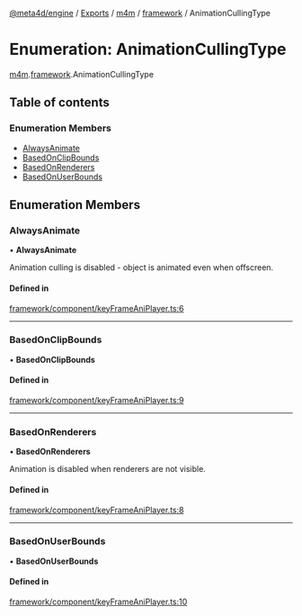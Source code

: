 [@meta4d/engine](../README.md) / [Exports](../modules.md) / [m4m](../modules/m4m.md) / [framework](../modules/m4m.framework.md) / AnimationCullingType

# Enumeration: AnimationCullingType

[m4m](../modules/m4m.md).[framework](../modules/m4m.framework.md).AnimationCullingType

## Table of contents

### Enumeration Members

- [AlwaysAnimate](m4m.framework.AnimationCullingType.md#alwaysanimate)
- [BasedOnClipBounds](m4m.framework.AnimationCullingType.md#basedonclipbounds)
- [BasedOnRenderers](m4m.framework.AnimationCullingType.md#basedonrenderers)
- [BasedOnUserBounds](m4m.framework.AnimationCullingType.md#basedonuserbounds)

## Enumeration Members

### AlwaysAnimate

• **AlwaysAnimate**

Animation culling is disabled - object is animated even when offscreen.

#### Defined in

[framework/component/keyFrameAniPlayer.ts:6](https://github.com/meta4d-me/meta4d-engine/blob/cf6bfe6/src/framework/component/keyFrameAniPlayer.ts#L6)

___

### BasedOnClipBounds

• **BasedOnClipBounds**

#### Defined in

[framework/component/keyFrameAniPlayer.ts:9](https://github.com/meta4d-me/meta4d-engine/blob/cf6bfe6/src/framework/component/keyFrameAniPlayer.ts#L9)

___

### BasedOnRenderers

• **BasedOnRenderers**

Animation is disabled when renderers are not visible.

#### Defined in

[framework/component/keyFrameAniPlayer.ts:8](https://github.com/meta4d-me/meta4d-engine/blob/cf6bfe6/src/framework/component/keyFrameAniPlayer.ts#L8)

___

### BasedOnUserBounds

• **BasedOnUserBounds**

#### Defined in

[framework/component/keyFrameAniPlayer.ts:10](https://github.com/meta4d-me/meta4d-engine/blob/cf6bfe6/src/framework/component/keyFrameAniPlayer.ts#L10)
